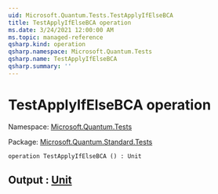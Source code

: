 ```yaml
---
uid: Microsoft.Quantum.Tests.TestApplyIfElseBCA
title: TestApplyIfElseBCA operation
ms.date: 3/24/2021 12:00:00 AM
ms.topic: managed-reference
qsharp.kind: operation
qsharp.namespace: Microsoft.Quantum.Tests
qsharp.name: TestApplyIfElseBCA
qsharp.summary: ''
---
```


# TestApplyIfElseBCA operation

Namespace: [Microsoft.Quantum.Tests](xref:Microsoft.Quantum.Tests)

Package: [Microsoft.Quantum.Standard.Tests](https://nuget.org/packages/Microsoft.Quantum.Standard.Tests)




```qsharp
operation TestApplyIfElseBCA () : Unit
```


## Output : [Unit](xref:microsoft.quantum.lang-ref.unit)

